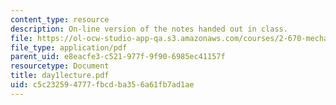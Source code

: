```yaml
---
content_type: resource
description: On-line version of the notes handed out in class.
file: https://ol-ocw-studio-app-qa.s3.amazonaws.com/courses/2-670-mechanical-engineering-tools-january-iap-2004/c5c232594777fbcdba356a61fb7ad1ae_day1lecture.pdf
file_type: application/pdf
parent_uid: e8eacfe3-c521-977f-9f90-6985ec41157f
resourcetype: Document
title: day1lecture.pdf
uid: c5c23259-4777-fbcd-ba35-6a61fb7ad1ae
---
```

